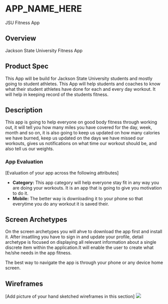 # APP_NAME_HERE
JSU Fitness App

## Overview

Jackson State University Fitness App

## Product Spec

This App will be build for Jackson State University students and mostly going to student athletes. This App will help students and coaches to know what their student athletes have done for each and every day workout. It will help in keeping record of the students fitness.


##  Description

This app is going to help everyone on good body fitness through working out, it will tell you how many miles you have covered for the day, week, month and so on, it is also going to keep us updated on how many calories we have burned, keep us updated on the days we have missed our workouts, gives us notifications on what time our workout should be, and also tell us our weights.

### App Evaluation
[Evaluation of your app across the following attributes]
- **Category:**
This app category will help everyone stay fit in any way you are doing your workouts. It is an app that is going to give you motivation to do it.
- **Mobile:**
The better way is downloading it to your phone so that everytime you do any workout it is saved their.

## Screen Archetypes
On the screen archetypes you will ahve to download the app first and install it. After insatlling you have to sign in and update your profile, detail archetype  is focused on displaying all relevant information about a single discrete item within the application.It will enable the user to create what he/she needs in the app fitness.

The best way to navigate the app is through your phone or any device home screen.

## Wireframes
[Add picture of your hand sketched wireframes in this section]
![](https://i.imgur.com/uELGGbb.jpg)
